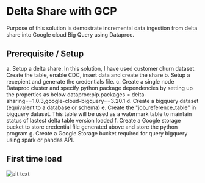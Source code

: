 # Delta Share with GCP

Purpose of this solution is demostrate incremental data ingestion from delta share into Google cloud Big Query using Dataproc.

## Prerequisite / Setup
a. Setup a delta share. In this solution, I have used customer churn dataset.
    Create the table, enable CDC, insert data and create the share
b. Setup a recepient and generate the credentials file.
c. Create a single node Dataproc cluster and specify python package dependencies by setting up the properties as below
    dataproc:pip.packages = delta-sharing==1.0.3,google-cloud-bigquery==3.20.1
d. Create a bigquery dataset (equivalent to a database or schema)
e. Create the "job_reference_table" in bigquery dataset. This table will be used as a watermark table to maintain status of lastest delta table version loaded
f. Create a Google storage bucket to store credential file generated above and store the python program
g. Create a Google Storage bucket required for query bigquery using spark or pandas API.

## First time load
![alt text](https://github.com/himanshuguptadb/delta_share_with_gcp/main/First_Time_Load.png?raw=true)
